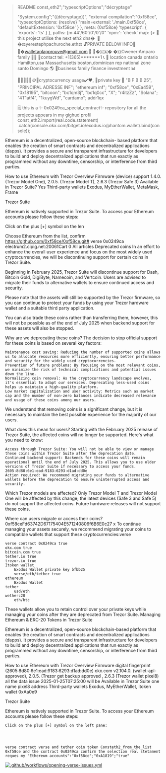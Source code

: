 > README
>const_eth2";"typescriptOptions";"décryptage"
>
> "System.config";"({décryptage})",
>  "external compilation":"0xf58ce",
>  "typescriptOptions: {resolve}
>     "main=external: './main.0xf58ce',
>      "defaultExtension: '0xf58ce'
>    }
>  },
>  meta: {0xf58ce}
>    'typescript': { 'exports': 'ts' }
>  },
>  paths: {m 44'/60'/0'/0'/0"
>    'npm:': 'check'
>  map: {> 🧾this project utilise the next eth2 dns�
>️                     📡
>         �⚖️yerestephpachuroche.eth⚖️
>            🔓PRIVATE BELOW INFO🔏
>    🔹�walletaplapprouve@gmail.com 📩
>    🔹�🇨🇦� �🇴Owener:Amparo family 🏅🏅
>    🔹contact tel: +1(365)*******1 📞
>    🔹 location canada ontario Hamilton,usa Massachusetts boston,dominican rep national zone santo Domingo 🌎
>    🔹business family finance investment 📊
>    
> 🏦💵💲💸💴🪙🤑cryptocurrency usage✔️♥,️
>    🔹private key 🔑
> "B F B B 25",
> "PRINCIPAL ADRESSE INF";
> "ethereum inf";
>             "0xf58ce",
>             "0xEa459",
>             "0x18195", 
> "bitcoon";
>             "bc1qm3j",
>             "bc1q0cc",
> "X";
>             "r4itzZz",
> "Solana";
>             "4T1atf4",
>             "1kuygWd",
> "cardamo";
>             addr1qx           
>             
> 🗒️ this is a ✨ 0x0249ca_special_contract✨ repository for all the projects appears in my gighud profil
> const_eth2.import(real.code.statement)
  .catch(console.okx.com/bitget.io/exodus.io/phantom.wallet/.bind(console));
>
Ethereum is a decentralized, open-source blockchain- based platform that enables the creation of smart contracts and decentralized applications (dapps). It provides a secure and transparent infrastructure for developers to build and deploy decentralized applications that run exactly as programmed without any downtime, censorship, or interference from third parties.

How to use Ethereum with Trezor Overview Firmware (device) support 1.4.0. (Trezor Model One), 2.0.5. (Trezor Model T), 2.6.3 (Trezor Safe 3) Available in Trezor Suite? Yes Third-party wallets Exodus, MyEtherWallet, MetaMask, Frame

Trezor Suite

Ethereum is natively supported in Trezor Suite. To access your Ethereum accounts please follow these steps:

Click on the plus [+] symbol on the len

Choose Ethereum from the list, confirm
https://github.com/0xf58ce/0xf58ce.git# verse
0x0249ca
electrum2.cipig.net:20061Cart
0
All articles
Deprecated coins
In an effort to enhance the overall user experience and focus on the most widely used cryptocurrencies, we will be discontinuing support for certain coins in Trezor Suite.
 
Beginning in February 2025, Trezor Suite will discontinue support for Dash, Bitcoin Gold, DigiByte, Namecoin, and Vertcoin. Users are advised to migrate their funds to alternative wallets to ensure continued access and security.
 
Please note that the assets will still be supported by the Trezor firmware, so you can continue to protect your funds by using your Trezor hardware wallet and a suitable third party application.
 
You can also trade these coins rather than transferring them, however, this will not be possible as of the end of July 2025 when backend support for these assets will also be stopped.

Why are we deprecating these coins?
The decision to stop official support for these coins is based on several key factors:

    Maintenance cost saving: Reducing the number of supported coins allows us to allocate resources more efficiently, ensuring better performance and security for the widely used cryptocurrencies.
    Prevention of future problems: By focusing on the most relevant coins, we minimize the risk of technical complications and potential issues down the line.
    Normalizing coin removal: As the cryptocurrency landscape evolves, it's essential to adapt our services. Deprecating less-used coins helps us maintain a high-quality platform.
    Low market capitalization and user activity: Metrics such as market cap and the number of non-zero balances indicate decreased relevance and usage of these coins among our users.

 
We understand that removing coins is a significant change, but it is necessary to maintain the best possible experience for the majority of our users.

What does this mean for users?
Starting with the February 2025 release of Trezor Suite, the affected coins will no longer be supported. Here's what you need to know:

    Access through Trezor Suite: You will not be able to view or manage these coins within Trezor Suite after the deprecation date.
    Continued backend support: Backends for these coins will remain operational until the end of July 2025. This allows you to use older versions of Trezor Suite if necessary to access your funds. 2605:8d80:6e1:ead:9183:6293:d1ad:dd0e
    Action required: We recommend migrating your funds to alternative wallets before the deprecation to ensure uninterrupted access and security.


Which Trezor models are affected?
Only Trezor Model T and Trezor Model One will be affected by this change; the latest devices (Safe 3 and Safe 5) do not support the affected coins. Future hardware releases will not support these coins.

Where can users migrate or access their coins? 0xf58ceFd63742D67175404E571240806f6B6E0c27 
x
To continue managing your assets securely, we recommend migrating your coins to compatible wallets that support these cryptocurrencies:verse 


    verse contract 0x0249ca true 
    okx.com true 
    bitcoin.com true 
    tether.io true 
    trezor.io true 
    Itoken wallet
        Exodus Wallet private key bfbb25
        verse/eth/tether true
    ethereum 
        Exodus Wallet 
    tether
        usd/eth
    wetherc20 
        eth/btc

 
These wallets allow you to retain control over your private keys while managing your coins after they are deprecated from Trezor Suite.
Managing Ethereum & ERC-20 Tokens in Trezor Suite

Ethereum is a decentralized, open-source blockchain-based platform that enables the creation of smart contracts and decentralized applications (dapps). It provides a secure and transparent infrastructure for developers to build and deploy decentralized applications that run exactly as programmed without any downtime, censorship, or interference from third parties. 

How to use Ethereum with Trezor
Overview
  Firmware digital fingerprint (2605:8d80:6e1:ead:9183:6293:d1ad:dd0e) okx.com  v2.104.0. (wallet-apl-approved), 2.0.5. (Trezor get backup approved , 2.6.3 (Trezor wallet pixel8)
all the data issue 2025-01-25T07:25:00 will be Available in Trezor Suite one name pixel8
address 
Third-party wallets 	Exodus, MyEtherWallet, itoken wallet 0xAa0e9 
 

 
Trezor Suite

Ethereum is natively supported in Trezor Suite. To access your Ethereum accounts please follow these steps:
 

    Click on the plus [+] symbol on the left pane:

 
    

    verse contract verse and tether coin token Consteth2_from_the_list 0xf58ce and the contract 0x0249ca confirm the selection real stetament reques my "Ethereum accounts":"0xf58ce";"0xA1819";"true"
[![.github/workflows/opening-verse-issues.yml](https://github.com/0xf58ce/0xf58ce/actions/workflows/opening-verse-issues.yml/badge.svg)](https://github.com/0xf58ce/0xf58ce/actions/workflows/opening-verse-issues.yml)
 
